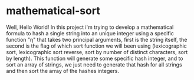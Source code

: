 # mathematical-sort
Well, Hello World! In this project i'm trying to develop a mathematical formula to hash a single string into an unique integer using a specific function "η" that takes two principal arguments, first is the string itself, the second is the flag of which sort function we will been using (lexicographic sort, lexicographic sort reverse, sort by number of distinct characters, sort by length). This function will generate some specific hash integer, and to sort an array of strings, we just need to generate that hash for all strings and then sort the array of the hashes integers.
